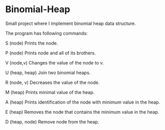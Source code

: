 # Binomial-Heap
Small project where I implement binomial heap data structure.

The program has following commands:


S (node) Prints the node.


P (node) Prints node and all of its brothers.


V (node,v) Changes the value of the node to v.


U (heap, heap) Join two binomial heaps.


R (node, v) Decreases the value of the node.


M (heap) Prints minimal value of the heap.


A (heap) Prints identification of the node with minimum value in the heap.


E (heap) Removes the node that contains the minimum value in the heap.


D (heap, node) Remove node from the heap.
